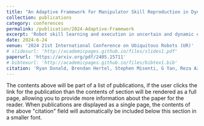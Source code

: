 ```yaml
---
title: "An Adaptive Framework for Manipulator Skill Reproduction in Dynamic Environments"
collection: publications
category: conferences
permalink: /publication/2024-Adaptive-Framework
excerpt: 'Robot skill learning and execution in uncertain and dynamic environments is a challenging task. This paper proposes an adaptive framework that combines Learning from Demonstration (LfD), environment state prediction, and highlevel decision making. Proactive adaptation prevents the need for reactive adaptation, which lags behind changes in the environment rather than anticipating them. We propose a novel LfD representation, Elastic-Laplacian Trajectory Editing (ELTE), which continuously adapts the trajectory shape to predictions of future states. Then, a high-level reactive system using an Unscented Kalman Filter (UKF) and Hidden Markov Model (HMM) prevents unsafe execution in the current state of the dynamic environment based on a discrete set of decisions. We first validate our LfD representation in simulation, then experimentally assess the entire framework using a legged mobile manipulator in 36 real-world scenarios. We show the effectiveness of the proposed framework under different dynamic changes in the environment. Our results show that the proposed framework produces robust and stable adaptive behaviors.'
date: 2024-6-24
venue: '2024 21st International Conference on Ubiquitous Robots (UR)'
# slidesurl: 'http://academicpages.github.io/files/slides1.pdf'
paperurl: 'https://arxiv.org/pdf/2405.15711'
# bibtexurl: 'http://academicpages.github.io/files/bibtex1.bib'
citation: 'Ryan Donald, Brendan Hertel, Stephen Misenti, G Yan, Reza Azadeh. (2024). &quot;An Adaptive Framework for Manipulator Skill Reproduction in Dynamic Environments&quot; <i>2024 21st International Conference on Ubiquitous Robots (UR)</i>. 1(1).'
---
```

The contents above will be part of a list of publications, if the user clicks the link for the publication than the contents of section will be rendered as a full page, allowing you to provide more information about the paper for the reader. When publications are displayed as a single page, the contents of the above "citation" field will automatically be included below this section in a smaller font.
